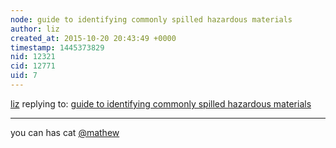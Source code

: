 ```yaml
---
node: guide to identifying commonly spilled hazardous materials
author: liz
created_at: 2015-10-20 20:43:49 +0000
timestamp: 1445373829
nid: 12321
cid: 12771
uid: 7
---
```




[liz](../profile/liz) replying to: [guide to identifying commonly spilled hazardous materials](../notes/liz/10-20-2015/guide-to-identifying-commonly-spilled-hazardous-materials)

----
you can has cat [@mathew](/profile/mathew)